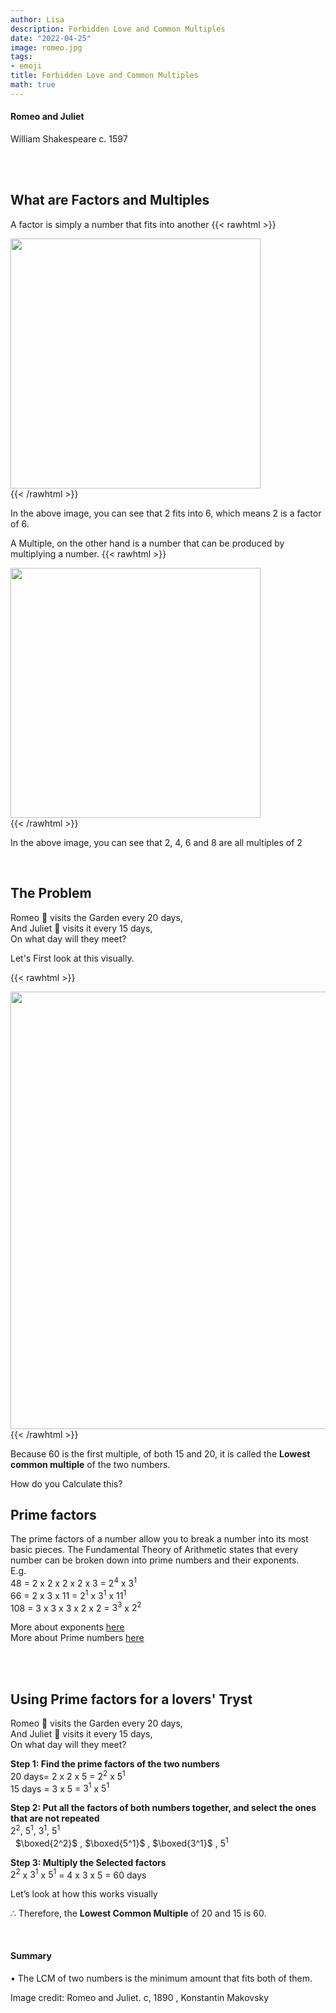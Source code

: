 ```yaml
---
author: Lisa
description: Forbidden Love and Common Multiples
date: "2022-04-25"
image: romeo.jpg
tags:
- emoji
title: Forbidden Love and Common Multiples
math: true
---
```

#### Romeo and Juliet
William Shakespeare c. 1597  
&nbsp;

&nbsp;

## What are Factors and Multiples

A factor is simply a number that fits into another
{{< rawhtml >}}
<div class="center">
<img src="/images/2factors.png" style="width:400px;">
</div>
{{< /rawhtml >}}

In the above image, you can see that 2 fits into 6, which means 2 is a factor of 6.

A Multiple, on the other hand is a number that can be produced by multiplying a number.
{{< rawhtml >}}
<div class="center">
<img src="/images/multiples.png" style="width:400px;">
</div>
{{< /rawhtml >}}

In the above image, you can see that 2, 4, 6 and 8 are all multiples of 2
&nbsp;

&nbsp;


## The Problem
Romeo 🤵 visits the Garden every 20 days,  
And Juliet 💃 visits it every 15 days,  
On what day will they meet? 

Let's First look at this visually.

{{< rawhtml >}}  
<div class="center">
<img src="/images/garden.png" style="width:700px;box-shadow:none">
</div>
{{< /rawhtml >}}

Because 60 is the first multiple, of both 15 and 20, it is called the **Lowest common multiple** of the two numbers.

How do you Calculate this?

## Prime factors

The prime factors of a number allow you to break a number into its most basic pieces.
The Fundamental Theory of Arithmetic states that every number can be broken down into prime numbers and their exponents.  
E.g.  
48 = 2 x 2 x 2 x 2 x 3 = $2^4$  x $3^1$  
66 = 2 x 3 x 11 = $2^1$ x $3^1$ x $11^1$  
108 = 3 x 3 x 3 x 2 x 2 = $3^3$  x $2^2$  

More about exponents [here](/post/exponents-and-st.-ives)  
More about Prime numbers [here](/post/gallery/)  
&nbsp;

&nbsp;

## Using Prime factors for a lovers' Tryst  
Romeo 🤵 visits the Garden every 20 days,  
And Juliet 💃 visits it every 15 days,  
On what day will they meet? 

**Step 1: Find the prime factors of the two numbers**    
20 days= 2 x 2 x 5 =  $2^2$  x $5^1$  
15 days = 3 x 5 = $3^1$  x $5^1$  

**Step 2: Put all the factors of both numbers together, and select the ones that are not repeated**    
$2^2$,  $5^1$, $3^1$,  $5^1$  
&nbsp;
$\boxed{2^2}$ ,  $\boxed{5^1}$ , $\boxed{3^1}$ , $5^1$ 

**Step 3: Multiply the Selected factors**   
$2^2$ x $3^1$ x $5^1$ = $4$ x $3$ x $5$ = $60$ days  


Let’s look at how this works visually  


$\therefore$ Therefore, the **Lowest Common Multiple** of 20 and 15  is 60.
&nbsp;

&nbsp;

#### Summary  
• The LCM of two numbers is the minimum amount that fits both of them.



Image credit: Romeo and Juliet. c, 1890 , Konstantin Makovsky